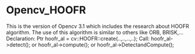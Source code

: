 # Opencv_HOOFR

This is the version of Opencv 3.1 which includes the research about HOOFR algorithm. The use of this algorithm is similar to others
like ORB, BRISK,... 
Declaration: Ptr<HOOFR> hoofr_al = cv::HOOFR::create(..,..,..,..);
Call: hoofr_al->detect(); or hoofr_al->compute(); or hoofr_al->DetectandCompute(); 
